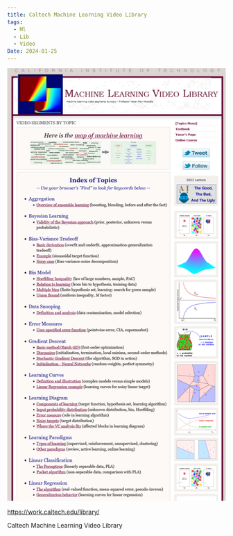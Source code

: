```yaml
---
title: Caltech Machine Learning Video Library
tags:
  - Ml
  - Lib
  - Video
Date: 2024-01-25
---
```

![](../_asset/2024-01-25_ml-lib_videos_image_1.png)

<https://work.caltech.edu/library/>

Caltech Machine Learning Video Library